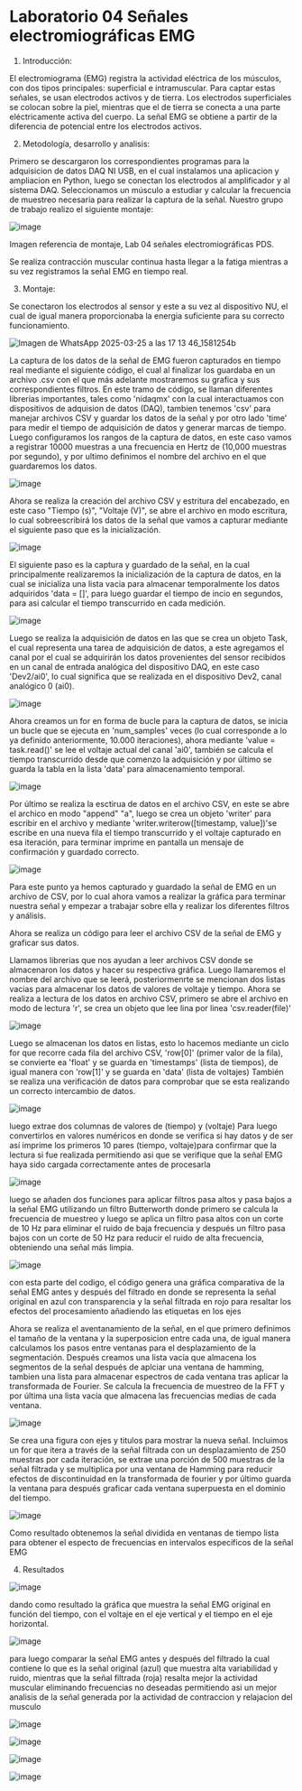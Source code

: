 # Laboratorio 04 Señales electromiográficas EMG

1. Introducción:

El electromiograma (EMG) registra la actividad eléctrica de los músculos, con dos tipos principales: superficial e intramuscular. Para captar estas señales, se usan electrodos activos y de tierra. Los electrodos superficiales se colocan sobre la piel, mientras que el de tierra se conecta a una parte eléctricamente activa del cuerpo. La señal EMG se obtiene a partir de la diferencia de potencial entre los electrodos activos.

2. Metodología, desarrollo y analisis:

Primero se descargaron los correspondientes programas para la adquisicion de datos DAQ NI USB, en el cual instalamos una aplicacion y ampliacion en Python, luego se conectan los electrodos al amplificador y al sistema DAQ.
Seleccionamos un músculo a estudiar y calcular la frecuencia de muestreo necesaria para realizar la captura de la señal.
Nuestro grupo de trabajo realizo el siguiente montaje:

![image](https://github.com/user-attachments/assets/2d0b261c-eee7-46fc-bde9-1f8ca6d57a81)

Imagen referencia de montaje, Lab 04 señales electromiográficas PDS.

Se realiza contracción muscular continua hasta llegar a la fatiga mientras a su vez registramos la señal EMG en tiempo real.

3. Montaje:

Se conectaron los electrodos al sensor y este a su vez al dispositivo NU, el cual de igual manera proporcionaba la energia suficiente para su correcto funcionamiento.

![Imagen de WhatsApp 2025-03-25 a las 17 13 46_1581254b](https://github.com/user-attachments/assets/4950648b-405d-4d9d-bf2a-a0800cedf1e9)

La captura de los datos de la señal de EMG fueron capturados en tiempo real mediante el siguiente código, el cual al finalizar los guardaba en un archivo .csv con el que más adelante mostraremos su grafica y sus correspondientes filtros.
En este tramo de código, se llaman diferentes librerias importantes, tales como 'nidaqmx' con la cual interactuamos con dispositivos de adquision de datos (DAQ), tambien tenemos 'csv' para manejar archivos CSV y guardar los datos de la señal y por otro lado 'time' para medir el tiempo de adquisición de datos y generar marcas de tiempo.
Luego configuramos los rangos de la captura de datos, en este caso vamos a registrar 10000 muestras a una frecuencia en Hertz de (10,000 muestras por segundo), y por ultimo definimos el nombre del archivo en el que guardaremos los datos.

![image](https://github.com/user-attachments/assets/8f4600e3-1abb-4acf-8a28-ea8bcf1d662c)


Ahora se realiza la creación del archivo CSV y estritura del encabezado, en este caso "Tiempo (s)", "Voltaje (V)", se abre el archivo en modo escritura, lo cual sobreescribirá los datos de la señal que vamos a capturar mediante el siguiente paso que es la inicialización.

![image](https://github.com/user-attachments/assets/4a313887-1932-4488-877c-7096235a890b)


El siguiente paso es la captura y guardado de la señal, en la cual principalmente realizaremos la inicialización de la captura de datos, en la cual se inicializa una lista vacia para almacenar temporalmente los datos adquiridos 'data = []', para luego guardar el tiempo de incio en segundos, para asi calcular el tiempo transcurrido en cada medición.

![image](https://github.com/user-attachments/assets/e4d37802-3f49-47ad-9bc9-7ef32ca28283)


Luego se realiza la adquisición de datos en las que se crea un objeto Task, el cual representa una tarea de adquisición de datos, a este agregamos el canal por el cual se adquirirán los datos provenientes del sensor recibidos en un canal de entrada analógica del dispositivo DAQ, en este caso 'Dev2/ai0', lo cual significa que se realizada en el dispositivo Dev2, canal analógico 0 (ai0).

![image](https://github.com/user-attachments/assets/6112a18a-76f2-445d-bb86-ff75f9d4577c)


Ahora creamos un for en forma de bucle para la captura de datos, se inicia un bucle que se ejecuta en 'num_samples' veces (lo cual corresponde a lo ya definido anteriormente, 10.000 iteraciones), ahora mediante 'value = task.read()' se lee el voltaje actual del canal 'ai0', también se calcula el tiempo transcurrido desde que comenzo la adquisición y por último se guarda la tabla en la lista 'data' para almacenamiento temporal.

![image](https://github.com/user-attachments/assets/1b0d354b-0482-434f-bc3e-83ee8c01679e)


Por último se realiza la esctirua de datos en el archivo CSV, en este se abre el archico en modo "append" "a", luego se crea un objeto 'writer' para escribir en el archivo y mediante 'writer.writerow([timestamp, value])'se escribe en una nueva fila el tiempo transcurrido y el voltaje capturado en esa iteración, para terminar imprime en pantalla un mensaje de confirmación y guardado correcto.

![image](https://github.com/user-attachments/assets/d7b97482-993f-41a7-98b1-35c64f8b4895)


Para este punto ya hemos capturado y guardado la señal de EMG en un archivo de CSV, por lo cual ahora vamos a realizar la gráfica para terminar nuestra señal y empezar a trabajar sobre ella y realizar los diferentes filtros y análisis.

Ahora se realiza un código para leer el archivo CSV de la señal de EMG y graficar sus datos.

Llamamos librerias que nos ayudan a leer archivos CSV donde se almacenaron los datos y hacer su respectiva gráfica. Luego llamaremos el nombre del archivo que se leerá, posteriormenrte se mencionan dos listas vacias para almacenar los datos de valores de voltaje y tiempo.
Ahora se realiza a lectura de los datos en archivo CSV, primero se abre el archivo en modo de lectura 'r', se crea un objeto que lee lina por linea 'csv.reader(file)'

![image](https://github.com/user-attachments/assets/553deb18-3fe3-47d8-97a3-03ecf5e6f4db)


Luego se almacenan los datos en listas, esto lo hacemos mediante un ciclo for que recorre cada fila del archivo CSV, 'row[0]' (primer valor de la fila), se convierte ea 'float' y se guarda en 'timestamps' (lista de tiempos), de igual manera con 'row[1]' y se guarda en 'data' (lista de voltajes)
También se realiza una verificación de datos para comprobar que se esta realizando un correcto intercambio de datos.

![image](https://github.com/user-attachments/assets/e5767a96-e3b2-4480-ba51-6cc3a48852e1)

luego extrae dos columnas de valores de (tiempo) y (voltaje) Para luego convertirlos en valores numéricos en donde se verifica si hay datos y de ser así imprime los primeros 10 pares (tiempo, voltaje)para confirmar que la lectura si fue realizada permitiendo asi que se verifique que la señal EMG haya sido cargada correctamente antes de procesarla

![image](https://github.com/user-attachments/assets/136445e0-dc47-45bb-a002-e0e3b11f5a80)

luego se añaden dos funciones para aplicar filtros pasa altos y pasa bajos a la señal EMG utilizando un filtro Butterworth donde primero se calcula la frecuencia de muestreo y luego se aplica un filtro pasa altos con un corte de 10 Hz para eliminar el ruido de baja frecuencia y después un filtro pasa bajos con un corte de 50 Hz para reducir el ruido de alta frecuencia, obteniendo una señal más limpia.

![image](https://github.com/user-attachments/assets/62876c8f-9cc5-4c13-b350-bb9387378d50)

con esta parte del codigo, el código genera una gráfica comparativa de la señal EMG antes y después del filtrado en donde se representa la señal original en azul con transparencia y la señal filtrada en rojo para resaltar los efectos del procesamiento añadiendo las etiquetas en los ejes

Ahora se realiza el aventanamiento de la señal,  en el que primero definimos el tamaño de la ventana y la superposicion entre cada una, de igual manera calculamos los pasos entre ventanas para el desplazamiento de la segmentación. Después creamos una lista vacía que almacena los segmentos de la señal después de aplciar una ventana de hamming, tambien una lista para almacenar espectros de cada ventana tras aplicar la transformada de Fourier. Se calcula la frecuencia de muestreo de la FFT y por última una lista vacía que almacena las frecuencias medias de cada ventana.

![image](https://github.com/user-attachments/assets/695ebe81-0c79-45f9-af3a-35ff49423b75)


Se crea una figura con ejes y titulos para mostrar la nueva señal. Incluimos un for que itera a través de la señal filtrada con un desplazamiento de 250 muestras por cada iteración, se extrae una porción de 500 muestras de la señal filtrada y se multiplica por una ventana de Hamming para reducir efectos de discontinuidad en la transformada de fourier y por último guarda la ventana para después graficar cada ventana superpuesta en el dominio del tiempo.

![image](https://github.com/user-attachments/assets/5af9f890-b955-410b-b4b6-07d8836af7e3)


Como resultado obtenemos la señal dividida en ventanas de tiempo lista para obtener el especto de frecuencias en intervalos específicos de la señal EMG



4. Resultados 

![image](https://github.com/user-attachments/assets/3f806e75-32ec-449e-842a-3386ecf0734e)

dando como resultado la gráfica que muestra la señal EMG original en función del tiempo, con el voltaje en el eje vertical y el tiempo en el eje horizontal.


![image](https://github.com/user-attachments/assets/e6c0a753-0fcf-4ffb-b542-ee7eea61dcd2)

para luego comparar la señal EMG antes y después del filtrado la cual contiene lo que es la señal original (azul) que muestra alta variabilidad y ruido, mientras que la señal filtrada (roja) resalta mejor la actividad muscular eliminando frecuencias no deseadas permitiendo asi un mejor analisis de la señal generada por la actividad de contraccion y relajacion del musculo 


![image](https://github.com/user-attachments/assets/1e0436ff-df1a-4887-818d-fb28bc8fdcd0)

![image](https://github.com/user-attachments/assets/545110a5-c74b-4a29-8f84-5dd8fb301765)


![image](https://github.com/user-attachments/assets/45336d62-055a-4947-9733-6be0521f5dee)

![image](https://github.com/user-attachments/assets/6e199025-be57-4bdb-833a-c0f134e9a350)


   
